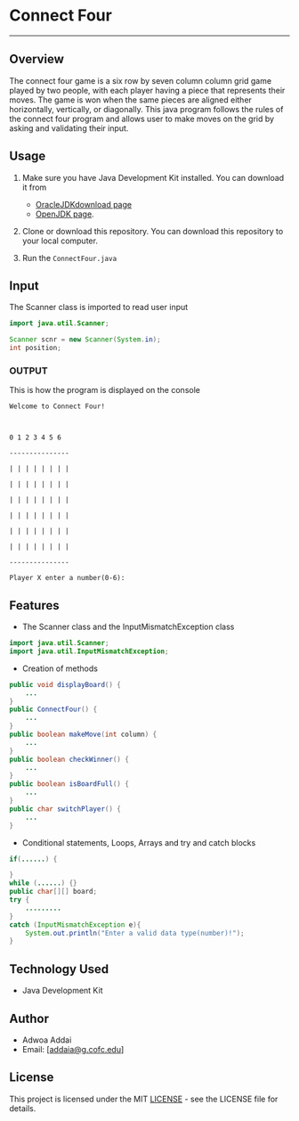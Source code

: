 # Connect Four

---

## Overview

The connect four game is a six row by seven column column grid game played by two people, with each player having a piece that represents their moves. The game is won when the same pieces are aligned either horizontally, vertically, or diagonally. This java program follows the rules of the connect four program and allows user to make moves on the grid by asking and validating their input.


## Usage

1. Make sure you have Java Development Kit installed.
   You can download it from
   - [OracleJDKdownload page](https://www.oracle.com/java/technologies/downloads/)
   - [OpenJDK page](https://openjdk.org).

2. Clone or download this repository.
   You can download this repository to your local computer.

5. Run the `ConnectFour.java`

  
## Input

  The Scanner class is imported to read user input

```java
import java.util.Scanner;

Scanner scnr = new Scanner(System.in);
int position;
```

### OUTPUT

This is how the program is displayed on the console
```
Welcome to Connect Four!

  

0 1 2 3 4 5 6

---------------

| | | | | | | |

| | | | | | | |

| | | | | | | |

| | | | | | | |

| | | | | | | |

| | | | | | | |

---------------

Player X enter a number(0-6):

```

  

## Features

  

- The Scanner class and the InputMismatchException class
```java
import java.util.Scanner;
import java.util.InputMismatchException;
```

- Creation of methods
```java
public void displayBoard() {
	...
}
public ConnectFour() {
	...
}
public boolean makeMove(int column) {
	...
}
public boolean checkWinner() {
	...
}
public boolean isBoardFull() {
	...
}
public char switchPlayer() {
	...
}

```

- Conditional statements, Loops, Arrays and try and catch blocks
```java
if(......) {

}
while (......) {}
public char[][] board;
try {
	.........
}
catch (InputMismatchException e){
	System.out.println("Enter a valid data type(number)!");
}
```

  

## Technology Used

  

- Java Development Kit


## Author

- Adwoa Addai
- Email: [addaia@g.cofc.edu]
  
  

## License

  

This project is licensed under the MIT [LICENSE](License) - see the LICENSE file for details.

  


